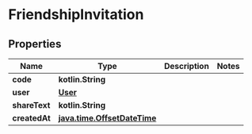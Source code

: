 
# FriendshipInvitation

## Properties
Name | Type | Description | Notes
------------ | ------------- | ------------- | -------------
**code** | **kotlin.String** |  | 
**user** | [**User**](User.md) |  | 
**shareText** | **kotlin.String** |  | 
**createdAt** | [**java.time.OffsetDateTime**](java.time.OffsetDateTime.md) |  | 




